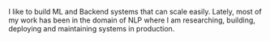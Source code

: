 I like to build ML and Backend systems that can scale easily. Lately, most of my work has been in the domain of NLP where I am researching, building, deploying and maintaining systems in production.
